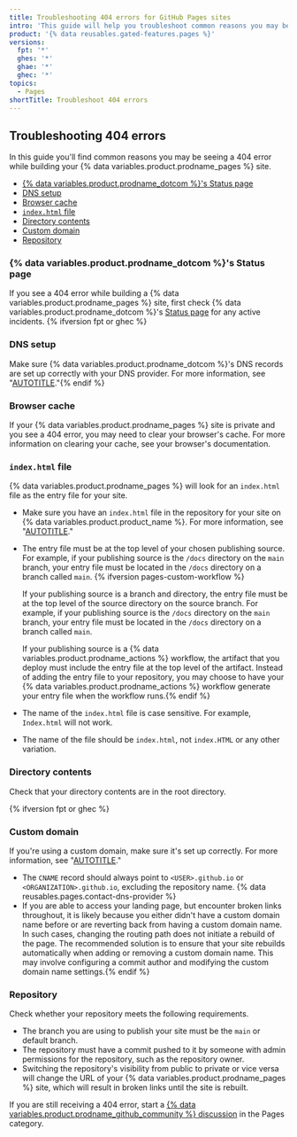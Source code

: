 ```yaml
---
title: Troubleshooting 404 errors for GitHub Pages sites
intro: 'This guide will help you troubleshoot common reasons you may be seeing a 404 error.'
product: '{% data reusables.gated-features.pages %}'
versions:
  fpt: '*'
  ghes: '*'
  ghae: '*'
  ghec: '*'
topics:
  - Pages
shortTitle: Troubleshoot 404 errors
---
```


## Troubleshooting 404 errors

In this guide you'll find common reasons you may be seeing a 404 error while building your {% data variables.product.prodname_pages %} site.

- [{% data variables.product.prodname_dotcom %}'s Status page](#githubs-status-page)
- [DNS setup](#dns-setup)
- [Browser cache](#browser-cache)
- [`index.html` file](#indexhtml-file)
- [Directory contents](#directory-contents)
- [Custom domain](#custom-domain)
- [Repository](#repository)

### {% data variables.product.prodname_dotcom %}'s Status page

If you see a 404 error while building a {% data variables.product.prodname_pages %} site, first check {% data variables.product.prodname_dotcom %}'s [Status page](https://githubstatus.com) for any active incidents. {% ifversion fpt or ghec %}

### DNS setup

Make sure {% data variables.product.prodname_dotcom %}'s DNS records are set up correctly with your DNS provider. For more information, see "[AUTOTITLE](/pages/configuring-a-custom-domain-for-your-github-pages-site/managing-a-custom-domain-for-your-github-pages-site)."{% endif %}

### Browser cache

If your {% data variables.product.prodname_pages %} site is private and you see a 404 error, you may need to clear your browser's cache. For more information on clearing your cache, see your browser's documentation.

### `index.html` file

{% data variables.product.prodname_pages %} will look for an `index.html` file as the entry file for your site.

* Make sure you have an `index.html` file in the repository for your site on {% data variables.product.product_name %}. For more information, see "[AUTOTITLE](/pages/getting-started-with-github-pages/creating-a-github-pages-site#creating-your-site)."
* The entry file must be at the top level of your chosen publishing source. For example, if your publishing source is the `/docs` directory on the `main` branch, your entry file must be located in the `/docs` directory on a branch called `main`. {% ifversion pages-custom-workflow %}

  If your publishing source is a branch and directory, the entry file must be at the top level of the source directory on the source branch. For example, if your publishing source is the `/docs` directory on the `main` branch, your entry file must be located in the `/docs` directory on a branch called `main`.

  If your publishing source is a {% data variables.product.prodname_actions %} workflow, the artifact that you deploy must include the entry file at the top level of the artifact. Instead of adding the entry file to your repository, you may choose to have your {% data variables.product.prodname_actions %} workflow generate your entry file when the workflow runs.{% endif %}

* The name of the `index.html` file is case sensitive. For example, `Index.html` will not work.
* The name of the file should be `index.html`, not `index.HTML` or any other variation.

### Directory contents

Check that your directory contents are in the root directory.

{% ifversion fpt or ghec %}

### Custom domain

If you're using a custom domain, make sure it's set up correctly. For more information, see "[AUTOTITLE](/pages/configuring-a-custom-domain-for-your-github-pages-site/about-custom-domains-and-github-pages)."

* The `CNAME` record should always point to `<USER>.github.io` or `<ORGANIZATION>.github.io`, excluding the repository name. {% data reusables.pages.contact-dns-provider %}
* If you are able to access your landing page, but encounter broken links throughout, it is likely because you either didn't have a custom domain name before or are reverting back from having a custom domain name. In such cases, changing the routing path does not initiate a rebuild of the page. The recommended solution is to ensure that your site rebuilds automatically when adding or removing a custom domain name. This may involve configuring a commit author and modifying the custom domain name settings.{% endif %}

### Repository

Check whether your repository meets the following requirements.

* The branch you are using to publish your site must be the `main` or default branch.
* The repository must have a commit pushed to it by someone with admin permissions for the repository, such as the repository owner.
* Switching the repository's visibility from public to private or vice versa will change the URL of your {% data variables.product.prodname_pages %} site, which will result in broken links until the site is rebuilt.

If you are still receiving a 404 error, start a [{% data variables.product.prodname_github_community %} discussion](https://github.com/orgs/community/discussions/categories/pages) in the Pages category.
